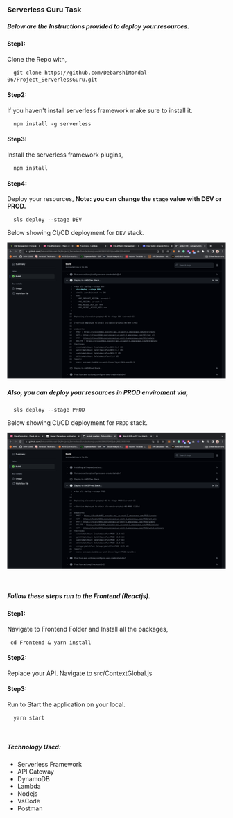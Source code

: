 ### Serverless Guru Task

##### Below are the Instructions provided to deploy your resources.


#### Step1:
Clone the Repo with,
```
  git clone https://github.com/DebarshiMondal-06/Project_ServerlessGuru.git
```

#### Step2:
If you haven't install serverless framework make sure to install it.
```
  npm install -g serverless
```

#### Step3:
Install the serverless framework plugins,
```
  npm install
```

#### Step4:
Deploy your resources, 
<b>Note: you can change the `stage` value with DEV or PROD. </b>
```
  sls deploy --stage DEV
```

Below showing CI/CD deployment for `DEV` stack.

![Dev Stack CI/CD](./devStack.png)

##### Also, you can deploy your resources in PROD enviroment via, 
```
  sls deploy --stage PROD
```

Below showing CI/CD deployment for `PROD` stack.

![Dev Stack CI/CD](./prodStack.png)


<br />

##### Follow these steps run to the Frontend (Reactjs).
#### Step1:
Navigate to Frontend Folder and Install all the packages,
```
 cd Frontend & yarn install
```

#### Step2:
  Replace your API. Navigate to src/ContextGlobal.js

#### Step3:
Run to Start the application on your local.
  ```
    yarn start
  ```

<br/>

##### Technology Used:
- Serverless Framework
- API Gateway
- DynamoDB
- Lambda
- Nodejs
- VsCode
- Postman

